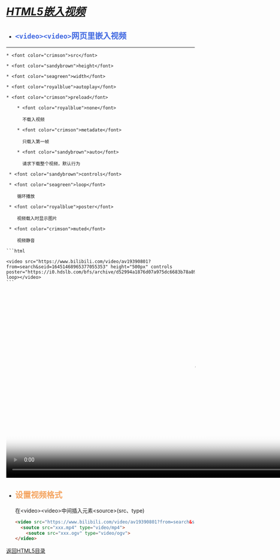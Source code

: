 # ***<u>HTML5嵌入视频</u>***

* ## <font color="royalblue">```<video><video>```网页里嵌入视频</font>
----------------------------------------------------
    * <font color="crimson">src</font>
    
    * <font color="sandybrown">height</font>
     
    * <font color="seagreen">width</font>
     
    * <font color="royalblue">autoplay</font>
     
    * <font color="crimson">preload</font>
    
        * <font color="royalblue">none</font>
    
          不载入视频
    
        * <font color="crimson">metadate</font>
    
          只载入第一帧
    
        * <font color="sandybrown">auto</font>
    
          请求下载整个视频，默认行为
    
     * <font color="sandybrown">controls</font>
    
     * <font color="seagreen">loop</font>
    
        循环播放
    
     * <font color="royalblue">poster</font>
    
        视频载入时显示图片
    
     * <font color="crimson">muted</font>
    
        视频静音
    
    ```html
    
    <video src="https://www.bilibili.com/video/av19390801?from=search&seid=16451468965377055353" height="500px" controls poster="https://i0.hdslb.com/bfs/archive/d52994a1876d07a975dc6683b78a898d9b581208.png"  loop></video>
    ```


<video src="http://cn-bj2-cc-bcache-06.acgvideo.com/upgcxcode/81/16/31621681/31621681-1-6.mp4?e=ig8euxZM2rNcNbRM7WdVhoM17wUVhwdEto8g5X10ugNcXBB_&deadline=1562849991&gen=playurl&nbs=1&oi=2093864051&os=bcache&platform=html5&trid=a675dd50a70e4c6ead3a0ae8d307b44d&uipk=5&upsig=d6d7ac601a5303deb8e5bc4fbf22c9a2&uparams=e,deadline,gen,nbs,oi,os,platform,trid,uipk&mid=0" height="500px" controls poster="https://i0.hdslb.com/bfs/archive/d52994a1876d07a975dc6683b78a898d9b581208.png" loop></video>
* ## <font color="sandybrown">设置视频格式</font>

  在\<video>\<video>中间插入元素\<source>(src、type)

  ```html
  <video src="https://www.bilibili.com/video/av19390801?from=search&seid=16451468965377055353" height="500px" controls poster="https://i0.hdslb.com/bfs/archive/d52994a1876d07a975dc6683b78a898d9b581208.png"  loop>
  	<soutce src="xxx.mp4" type="video/mp4">
      <soutce src="xxx.ogv" type="video/ogv">
  </video>
  ```

  

  





[返回HTML5目录](https://los23kgs.github.io/record/html/html.html)